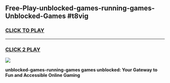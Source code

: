 
## Free-Play-unblocked-games-running-games-Unblocked-Games #t8vig
<h3>
<a href="https://news.freeplayer.one?title=unblocked-games-running-games&ref=8M">CLICK TO PLAY</a></h3>
<hr>

<h3>
<a href="https://news.freeplayer.one?title=unblocked-games-running-games&ref=8M">CLICK 2 PLAY</a>
  
</h3>

<a href="https://news.freeplayer.one?title=unblocked-games-running-games&ref=8M"><img src="https://clearcache.store/games.png"></a>


**unblocked-games-running-games games unblocked: Your Gateway to Fun and Accessible Online Gaming**
